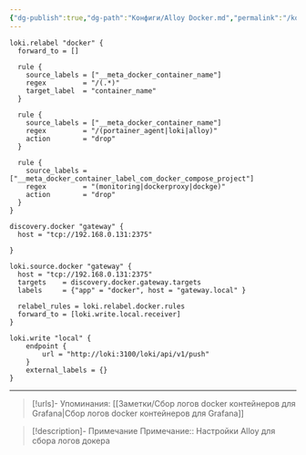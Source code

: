 ```yaml
---
{"dg-publish":true,"dg-path":"Конфиги/Alloy Docker.md","permalink":"/konfigi/alloy-docker/","tags":[""],"updated":"2024-10-10T00:30:15+03:00"}
---
```



```shell
loki.relabel "docker" {
  forward_to = []

  rule {
    source_labels = ["__meta_docker_container_name"]
    regex         = "/(.*)"
    target_label  = "container_name"
  }

  rule {
    source_labels = ["__meta_docker_container_name"]
    regex         = "/(portainer_agent|loki|alloy)"
    action        = "drop"
  }

  rule {
    source_labels = ["__meta_docker_container_label_com_docker_compose_project"]
    regex         = "(monitoring|dockerproxy|dockge)"
    action        = "drop"
  } 
}

discovery.docker "gateway" {
  host = "tcp://192.168.0.131:2375"

}

loki.source.docker "gateway" {
  host = "tcp://192.168.0.131:2375"
  targets    = discovery.docker.gateway.targets
  labels     = {"app" = "docker", host = "gateway.local" }
  
  relabel_rules = loki.relabel.docker.rules
  forward_to = [loki.write.local.receiver]
}

loki.write "local" {
    endpoint {
        url = "http://loki:3100/loki/api/v1/push"
    }
    external_labels = {}
}
```

---
> [!urls]- Упоминания:
> [[Заметки/Сбор логов docker контейнеров для Grafana\|Сбор логов docker контейнеров для Grafana]]

> [!description]- Примечание
> Примечание::  Настройки Alloy для сбора логов докера
